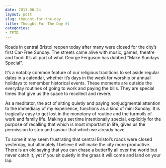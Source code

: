 ```yaml
---
date: 2013-06-24
layout: post
slug: thought-for-the-day
title: Thought For The Day #1
categories:
- TFTD
---
```


Roads in central Bristol reopen today after many were closed for the city’s first Car-Free Sunday.  The streets came alive with music, games, theatre and food. It’s all part of what George Ferguson has dubbed “Make Sundays Special”.

It’s a notably common feature of our religious traditions to set aside regular dates in a calendar, whether it’s days in the week for worship or annual holidays to remember historical events. These moments are outside the everyday routines of going to work and paying the bills. They are special times that give us the space to recollect and revere.

As a meditator, the act of sitting quietly and paying nonjudgmental attention to the immediacy of my experience, functions as a kind of mini Sunday. It is tragically easy to get lost in the monotony of routine and the turmoils of work and family life. Making a set time intentionally special, explicitly for the purpose of recalling that which is most important in life, gives us the permission to stop and savour that which we already have.

To some it may seem frustrating that central Bristol’s roads were closed yesterday, but ultimately I believe it will make the city more productive. There is an old saying that you can chase a butterfly all over the world but never catch it, yet if you sit quietly in the grass it will come and land on your lap.


